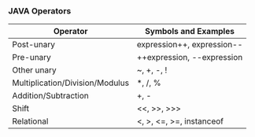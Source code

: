 ### JAVA Operators

| Operator | Symbols and Examples |
| --- | --- |
| Post-unary  | expression++, expression-- |
| Pre-unary | ++expression, --expression |
| Other unary | ~,   +,   -,   ! |
| Multiplication/Division/Modulus |  *,  /,  % |
| Addition/Subtraction | +,  - |
| Shift | <<,  >>,  >>> |
| Relational | <, >, <=, >=, instanceof |
